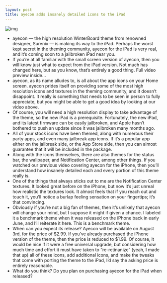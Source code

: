 ```yaml
---
layout: post
title: ayecon adds insanely detailed icons to the iPad
---
```

![img](http://media.idownloadblog.com/wp-content/uploads/2012/07/Ayecon-iPad.png)
* ayecon — the high resolution WinterBoard theme from renowned designer, Surenix — is making its way to the iPad. Perhaps the worst kept secret in the theming community, ayecon for the iPad is very real, and it’s coming soon to a jailbroken iPad near you.
* If you’re at all familiar with the small screen version of ayecon, then you will know just what to expect from the iPad version. Not much has changed here, but as you know, that’s entirely a good thing. Full video preview inside…
* ayecon, as its name alludes to, is all about the app icons on your Home screen. ayecon prides itself on providing some of the most high resolution icons and textures in the theming community, and it doesn’t disappoint. It really is something that needs to be seen in person to fully appreciate, but you might be able to get a good idea by looking at our video above.
* Of course, you will need a high resolution display to take advantage of the theme, so the new iPad is a prerequisite. Fortunately, the new iPad, and its latest firmware can be easily jailbroken, and Apple hasn’t bothered to push an update since it was jailbroken many months ago.
* All of your stock icons have been themed, along with numerous their party apps, and even many jailbreak app icons. If it’s a popular app either on the jailbreak side, or the App Store side, then you can almost guarantee that it will be included in the package.
* Along with the icons themselves, there are also themes for the status bar, the wallpaper, and Notification Center, among other things. If you watched our previous video covering ayecon for the iPhone, then you’ll understand how insanely detailed each and every portion of this theme really is.
* One of the things that always sticks out to me are the Notification Center textures. It looked great before on the iPhone, but now it’s just unreal how realistic the textures look. It almost feels that if you reach out and touch it, you’ll notice a burlap feeling sensation on your fingertips; it’s that convincing.
* Obviously if you’re not a big fan of themes, then it’s unlikely that ayecon will change your mind, but I suppose it might if given a chance. I labeled it a benchmark theme when it was released on the iPhone back in early June, and I’ll reiterate it here. This is a benchmark theme.
* When can you expect its release? Ayecon will be available on August 3rd, for the price of $2.99. If you’ve already purchased the iPhone version of the theme, then the price is reduced to $1.99. Of course, it would be nice if it were a free universal upgrade, but considering how much time and effort it must have taken to “re-retinanize” (yeah, I made that up) all of these icons, add additional icons, and make the tweaks that come with porting the theme to the iPad, I’d say the asking price is entirely reasonable.
* What do you think? Do you plan on purchasing ayecon for the iPad when released?

